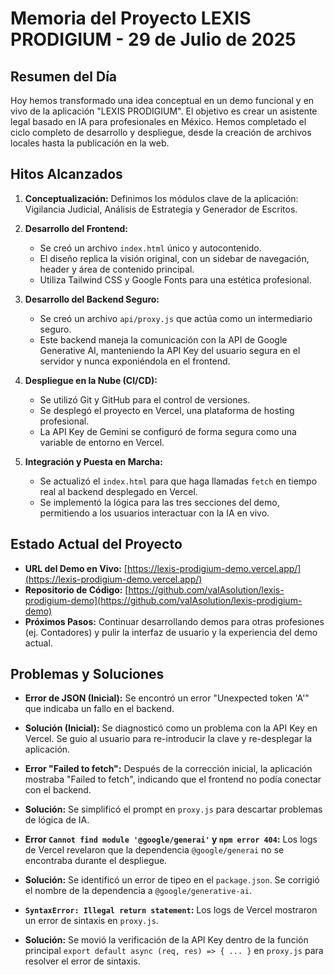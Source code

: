 # Memoria del Proyecto LEXIS PRODIGIUM - 29 de Julio de 2025

## Resumen del Día

Hoy hemos transformado una idea conceptual en un demo funcional y en vivo de la aplicación "LEXIS PRODIGIUM". El objetivo es crear un asistente legal basado en IA para profesionales en México. Hemos completado el ciclo completo de desarrollo y despliegue, desde la creación de archivos locales hasta la publicación en la web.

## Hitos Alcanzados

1.  **Conceptualización:** Definimos los módulos clave de la aplicación: Vigilancia Judicial, Análisis de Estrategia y Generador de Escritos.

2.  **Desarrollo del Frontend:**
    *   Se creó un archivo `index.html` único y autocontenido.
    *   El diseño replica la visión original, con un sidebar de navegación, header y área de contenido principal.
    *   Utiliza Tailwind CSS y Google Fonts para una estética profesional.

3.  **Desarrollo del Backend Seguro:**
    *   Se creó un archivo `api/proxy.js` que actúa como un intermediario seguro.
    *   Este backend maneja la comunicación con la API de Google Generative AI, manteniendo la API Key del usuario segura en el servidor y nunca exponiéndola en el frontend.

4.  **Despliegue en la Nube (CI/CD):**
    *   Se utilizó Git y GitHub para el control de versiones.
    *   Se desplegó el proyecto en Vercel, una plataforma de hosting profesional.
    *   La API Key de Gemini se configuró de forma segura como una variable de entorno en Vercel.

5.  **Integración y Puesta en Marcha:**
    *   Se actualizó el `index.html` para que haga llamadas `fetch` en tiempo real al backend desplegado en Vercel.
    *   Se implementó la lógica para las tres secciones del demo, permitiendo a los usuarios interactuar con la IA en vivo.

## Estado Actual del Proyecto

*   **URL del Demo en Vivo:** [https://lexis-prodigium-demo.vercel.app/](https://lexis-prodigium-demo.vercel.app/)
*   **Repositorio de Código:** [https://github.com/vaIAsolution/lexis-prodigium-demo](https://github.com/vaIAsolution/lexis-prodigium-demo)
*   **Próximos Pasos:** Continuar desarrollando demos para otras profesiones (ej. Contadores) y pulir la interfaz de usuario y la experiencia del demo actual.

## Problemas y Soluciones

*   **Error de JSON (Inicial):** Se encontró un error "Unexpected token 'A'" que indicaba un fallo en el backend.
*   **Solución (Inicial):** Se diagnosticó como un problema con la API Key en Vercel. Se guio al usuario para re-introducir la clave y re-desplegar la aplicación.

*   **Error "Failed to fetch":** Después de la corrección inicial, la aplicación mostraba "Failed to fetch", indicando que el frontend no podía conectar con el backend.
*   **Solución:** Se simplificó el prompt en `proxy.js` para descartar problemas de lógica de IA.

*   **Error `Cannot find module '@google/generai'` y `npm error 404`:** Los logs de Vercel revelaron que la dependencia `@google/generai` no se encontraba durante el despliegue.
*   **Solución:** Se identificó un error de tipeo en el `package.json`. Se corrigió el nombre de la dependencia a `@google/generative-ai`.

*   **`SyntaxError: Illegal return statement`:** Los logs de Vercel mostraron un error de sintaxis en `proxy.js`.
*   **Solución:** Se movió la verificación de la API Key dentro de la función principal `export default async (req, res) => { ... }` en `proxy.js` para resolver el error de sintaxis.